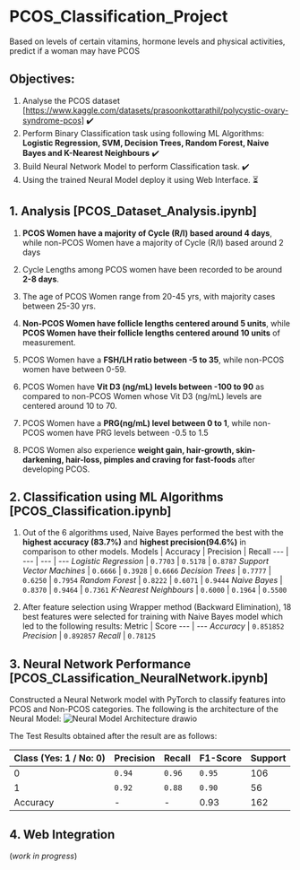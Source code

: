 # PCOS_Classification_Project
Based on levels of certain vitamins, hormone levels and physical activities, predict if a woman may have PCOS

## Objectives: 
1.   Analyse the PCOS dataset [https://www.kaggle.com/datasets/prasoonkottarathil/polycystic-ovary-syndrome-pcos] :heavy_check_mark:
2.   Perform Binary Classification task using following ML Algorithms: **Logistic Regression, SVM, Decision Trees, Random Forest, Naive Bayes and K-Nearest Neighbours** :heavy_check_mark:
3.   Build Neural Network Model to perform Classification task. :heavy_check_mark:
4.   Using the trained Neural Model deploy it using Web Interface. :hourglass_flowing_sand:



## 1. Analysis [PCOS_Dataset_Analysis.ipynb]
1.   **PCOS Women have a majority of Cycle (R/I) based around 4 days**, while non-PCOS Women have a majority of Cycle (R/I) based around 2 days
2.   Cycle Lengths among PCOS women have been recorded to be around **2-8 days**.
3.   The age of PCOS Women range from 20-45 yrs, with majority cases between 25-30 yrs.
4.   **Non-PCOS Women have follicle lengths centered around 5 units**, while **PCOS Women have their follicle lengths centered around 10 units** of measurement.

5.   PCOS Women have a **FSH/LH ratio between -5 to 35**, while non-PCOS women have between 0-59.
6.   PCOS Women have **Vit D3 (ng/mL) levels between -100 to 90** as compared to non-PCOS Women whose Vit D3 (ng/mL) levels are centered around 10 to 70.
7.   PCOS Women have a **PRG(ng/mL) level between 0 to 1**, while non-PCOS women have PRG levels between -0.5 to 1.5
8.   PCOS Women also experience **weight gain, hair-growth, skin-darkening, hair-loss, pimples and craving for fast-foods** after developing PCOS.

## 2. Classification using ML Algorithms [PCOS_Classification.ipynb]
1.   Out of the 6 algorithms used, Naive Bayes performed the best with the **highest accuracy (83.7%)** and **highest precision(94.6%)** in comparison to other models.
       Models | Accuracy | Precision | Recall 
      --- | --- | --- | ---
      *Logistic Regression* | `0.7703` | `0.5178` |  `0.8787`
      *Support Vector Machines* | `0.6666` | `0.3928` |  `0.6666`
      *Decision Trees* | `0.7777` | `0.6250` |  `0.7954`
      *Random Forest* | `0.8222` | `0.6071` |  `0.9444`
      *Naive Bayes* | `0.8370` | `0.9464` |  `0.7361`
      *K-Nearest Neighbours* | `0.6000` | `0.1964` |  `0.5500`
      
3.   After feature selection using Wrapper method (Backward Elimination), 18 best features were selected for training with Naive Bayes model which led to the following results:
      Metric | Score 
      --- | --- 
      *Accuracy* | `0.851852` 
      *Precision* | `0.892857`
      *Recall* | `0.78125`
      
 ## 3. Neural Network Performance [PCOS_CLassification_NeuralNetwork.ipynb]
 Constructed a Neural Network model with PyTorch to classify features into PCOS and Non-PCOS categories.
 The following is the architecture of the Neural Model:
 ![Neural Model Architecture drawio](https://user-images.githubusercontent.com/55905682/194923061-efcabe53-e709-4be5-8d77-a30e4d08f517.png)
 
 The Test Results obtained after the result are as follows:
 
   Class (Yes: 1  / No: 0) | Precision | Recall | F1-Score | Support
   --- | --- | --- | --- | ---
   0 | `0.94` | `0.96` |  `0.95` | 106
   1 | `0.92` | `0.88` |  `0.90` | 56
   Accuracy | - | - | 0.93 | 162
      
 
  ## 4. Web Integration
 (*work in progress*)
